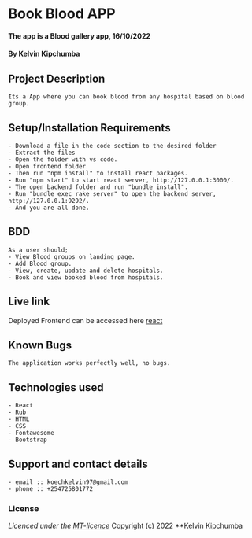 # Book Blood APP 
#### The app is a Blood gallery app, 16/10/2022
#### **By Kelvin Kipchumba**
## Project Description
    Its a App where you can book blood from any hospital based on blood group.
## Setup/Installation Requirements
    - Download a file in the code section to the desired folder
    - Extract the files
    - Open the folder with vs code.
    - Open frontend folder
    - Then run "npm install" to install react packages.
    - Run "npm start" to start react server, http://127.0.0.1:3000/.
    - The open backend folder and run "bundle install".
    - Run "bundle exec rake server" to open the backend server, http://127.0.0.1:9292/.
    - And you are all done.


## BDD
    As a user should;
    - View Blood groups on landing page.
    - Add Blood group.
    - View, create, update and delete hospitals.
    - Book and view booked blood from hospitals.
  
    
## Live link
Deployed Frontend can be accessed here [react](https://634aa35101ec291c6ff840b4--prismatic-selkie-3dbcf0.netlify.app/)   

## Known Bugs
    The application works perfectly well, no bugs.

## Technologies used
    - React 
    - Rub
    - HTML
    - CSS
    - Fontawesome
    - Bootstrap

## Support and contact details
    - email :: koechkelvin97@gmail.com
    - phone :: +254725801772

### License
*Licenced under the [MT-licence](https://github.com/k-koech/bd_hospital/blob/master/LICENSE.md)*
Copyright (c) 2022 **Kelvin Kipchumba
